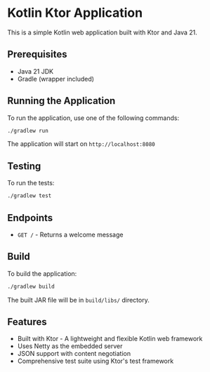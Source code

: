 # Kotlin Ktor Application

This is a simple Kotlin web application built with Ktor and Java 21.

## Prerequisites

- Java 21 JDK
- Gradle (wrapper included)

## Running the Application

To run the application, use one of the following commands:

```bash
./gradlew run
```

The application will start on `http://localhost:8080`

## Testing

To run the tests:

```bash
./gradlew test
```

## Endpoints

- `GET /` - Returns a welcome message

## Build

To build the application:

```bash
./gradlew build
```

The built JAR file will be in `build/libs/` directory.

## Features

- Built with Ktor - A lightweight and flexible Kotlin web framework
- Uses Netty as the embedded server
- JSON support with content negotiation
- Comprehensive test suite using Ktor's test framework 